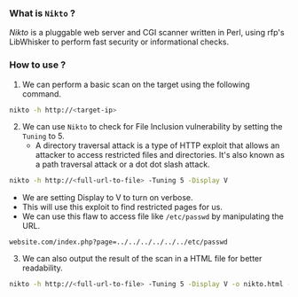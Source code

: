 
### What is `Nikto` ?

_Nikto_ is a pluggable web server and CGI scanner written in Perl, using rfp's LibWhisker to perform fast security or informational checks.

### How to use ?

1. We can perform a basic scan on the target using the following command.
```bash
nikto -h http://<target-ip>
```

2. We can use `Nikto` to check for File Inclusion vulnerability by setting the `Tuning` to 5.
	- A directory traversal attack is a type of HTTP exploit that allows an attacker to access restricted files and directories. It's also known as a path traversal attack or a dot dot slash attack.
```bash
nikto -h http://<full-url-to-file> -Tuning 5 -Display V
```
- We are setting Display to V to turn on verbose.
- This will use this exploit to find restricted pages for us.
- We can use this flaw to access file like `/etc/passwd` by manipulating the URL. 
```
website.com/index.php?page=../../../../../../etc/passwd
```

3. We can also output the result of the scan in a HTML file for better readability. 
```bash
nikto -h http://<full-url-to-file> -Tuning 5 -Display V -o nikto.html -Format htm
```

